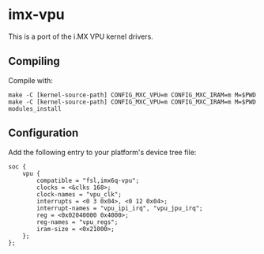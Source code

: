 imx-vpu
========

This is a port of the i.MX VPU kernel drivers.


Compiling
----------

Compile with:

    make -C [kernel-source-path] CONFIG_MXC_VPU=m CONFIG_MXC_IRAM=m M=$PWD
    make -C [kernel-source-path] CONFIG_MXC_VPU=m CONFIG_MXC_IRAM=m M=$PWD modules_install

Configuration
-------------

Add the following entry to your platform's device tree file:

    soc {
        vpu {
            compatible = "fsl,imx6q-vpu";
            clocks = <&clks 168>;
            clock-names = "vpu_clk";
            interrupts = <0 3 0x04>, <0 12 0x04>;
            interrupt-names = "vpu_ipi_irq", "vpu_jpu_irq";
            reg = <0x02040000 0x4000>;
            reg-names = "vpu_regs";
            iram-size = <0x21000>;
        };
    };

